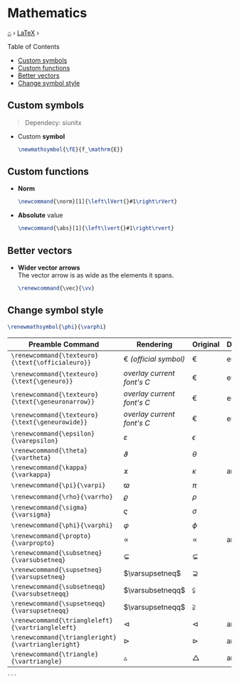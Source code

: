 <h1> Mathematics </h1>

[⌂](../README.md) › [LaTeX](../README.md#latex) ›

Table of Contents
- [Custom symbols](#custom-symbols)
- [Custom functions](#custom-functions)
- [Better vectors](#better-vectors)
- [Change symbol style](#change-symbol-style)



## Custom symbols
> Dependecy: siunitx

- Custom **symbol**
    ```latex
    \newmathsymbol{\fE}{f_\mathrm{E}}
    ```

## Custom functions

- **Norm**
    ```latex
    \newcommand{\norm}[1]{\left\lVert{}#1\right\rVert}
    ```

- **Absolute** value
    ```latex
    \newcommand{\abs}[1]{\left\lvert{}#1\right\rvert}

## Better vectors

- **Wider vector arrows**  
    The vector arrow is as wide as the elements it spans.
    ```latex
    \renewcommand{\vec}{\vv}
    ```

## Change symbol style
```latex
\renewmathsymbol{\phi}{\varphi}
```

| Preamble Command                                   | Rendering                  | Original         | Dependency |
| -------------------------------------------------- | -------------------------- | ---------------- | ---------- |
| `\renewcommand{\texteuro}{\text{\officialeuro}}`   | € _(official symbol)_      | $€$              | eurosym    |
| `\renewcommand{\texteuro}{\text{\geneuro}}`        | _overlay current font's C_ | $€$              | eurosym    |
| `\renewcommand{\texteuro}{\text{\geneuronarrow}}`  | _overlay current font's C_ | $€$              | eurosym    |
| `\renewcommand{\texteuro}{\text{\geneurowide}}`    | _overlay current font's C_ | $€$              | eurosym    |
| `\renewcommand{\epsilon}{\varepsilon}`             | $\varepsilon$              | $\epsilon$       |
| `\renewcommand{\theta}{\vartheta}`                 | $\vartheta$                | $\theta$         |
| `\renewcommand{\kappa}{\varkappa}`                 | $\varkappa$                | $\kappa$         | amssymb    |
| `\renewcommand{\pi}{\varpi}`                       | $\varpi$                   | $\pi$            |
| `\renewcommand{\rho}{\varrho}`                     | $\varrho$                  | $\rho$           |
| `\renewcommand{\sigma}{\varsigma}`                 | $\varsigma$                | $\sigma$         |
| `\renewcommand{\phi}{\varphi}`                     | $\varphi$                  | $\phi$           |
| `\renewcommand{\propto}{\varpropto}`               | $\varpropto$               | $\propto$        | amssymb    |
| `\renewcommand{\subsetneq}{\varsubsetneq}`         | $\varsubsetneq$            | $\subsetneq$     |
| `\renewcommand{\supsetneq}{\varsupsetneq}`         | $\varsupsetneq$            | $\supsetneq$     |
| `\renewcommand{\subsetneqq}{\varsubsetneqq}`       | $\varsubsetneqq$           | $\subsetneqq$    |
| `\renewcommand{\supsetneqq}{\varsupsetneqq}`       | $\varsupsetneqq$           | $\supsetneqq$    |
| `\renewcommand{\triangleleft}{\vartriangleleft}`   | $\vartriangleleft$         | $\triangleleft$  | amssymb    |
| `\renewcommand{\triangleright}{\vartriangleright}` | $\vartriangleright$        | $\triangleright$ | amssymb    |
| `\renewcommand{\triangle}{\vartriangle}`           | $\vartriangle$             | $\triangle$      | amssymb    |
    ```